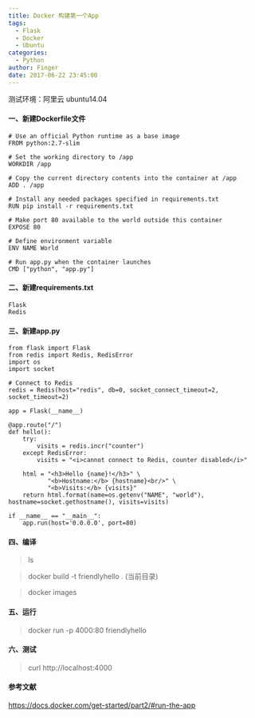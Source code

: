 ```yaml
---
title: Docker 构建第一个App
tags:
  - Flask
  - Docker
  - Ubuntu
categories:
  - Python
author: Finger
date: 2017-06-22 23:45:00
---
```




测试环境：阿里云 ubuntu14.04 


#### 一、新建Dockerfile文件

``` 
# Use an official Python runtime as a base image
FROM python:2.7-slim

# Set the working directory to /app
WORKDIR /app

# Copy the current directory contents into the container at /app
ADD . /app

# Install any needed packages specified in requirements.txt
RUN pip install -r requirements.txt

# Make port 80 available to the world outside this container
EXPOSE 80

# Define environment variable
ENV NAME World

# Run app.py when the container launches
CMD ["python", "app.py"]
```

#### 二、新建requirements.txt

```
Flask
Redis
```

#### 三、新建app.py

```
from flask import Flask
from redis import Redis, RedisError
import os
import socket

# Connect to Redis
redis = Redis(host="redis", db=0, socket_connect_timeout=2, socket_timeout=2)

app = Flask(__name__)

@app.route("/")
def hello():
    try:
        visits = redis.incr("counter")
    except RedisError:
        visits = "<i>cannot connect to Redis, counter disabled</i>"

    html = "<h3>Hello {name}!</h3>" \
           "<b>Hostname:</b> {hostname}<br/>" \
           "<b>Visits:</b> {visits}"
    return html.format(name=os.getenv("NAME", "world"), hostname=socket.gethostname(), visits=visits)

if __name__ == "__main__":
	app.run(host='0.0.0.0', port=80)

```

#### 四、编译

>ls  

>docker build -t friendlyhello . (当前目录)

>docker images


#### 五、运行

>docker run -p 4000:80 friendlyhello


#### 六、测试

>curl http://localhost:4000


#### 参考文献

https://docs.docker.com/get-started/part2/#run-the-app

